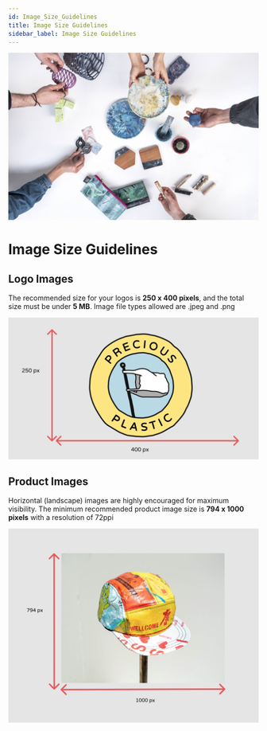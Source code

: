 ```yaml
---
id: Image_Size_Guidelines
title: Image Size Guidelines
sidebar_label: Image Size Guidelines
---
```


<style>
:root {
  --highlight: #f7b77b;
  --hover: #f7b77b;
}
</style>

 <img src="../assets/Business/imagesize.jpg" />

# Image Size Guidelines 

## Logo Images

The recommended size for your logos is **250 x 400 pixels**, and the total size must be under **5 MB**. Image file types allowed are .jpeg and .png

 <img src="../assets/Business/logo.png" />


## Product Images

Horizontal (landscape) images are highly encouraged for maximum visibility. The minimum recommended product image size is **794 x 1000 pixels** with a resolution of 72ppi 

 <img src="../assets/Business/product.png" />


